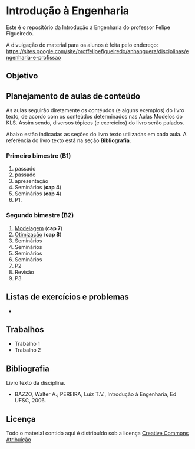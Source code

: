 # Introdução à Engenharia

Este é o repositório da Introdução à Engenharia do professor Felipe Figueiredo.

A divulgação do material para os alunos é feita pelo endereço: https://sites.google.com/site/proffelipefigueiredo/anhanguera/disciplinas/engenharia-e-profissao

## Objetivo


## Planejamento de aulas de conteúdo

As aulas seguirão diretamente os contéudos (e alguns exemplos) do livro texto, de acordo com os conteúdos determinados nas Aulas Modelos do KLS. Assim sendo, diversos tópicos (e exercícios) do livro serão pulados.

Abaixo estão indicadas as seções do livro texto utilizadas em cada aula. A referência do livro texto está na seção **Bibliografia**.

### Primeiro bimestre (B1)

1. passado
1. passado
1. apresentação
1. Seminários (**cap 4**)
1. Seminários (**cap 4**)
1. P1.


### Segundo bimestre (B2)

1. [Modelagem][] (**cap 7**)
1. [Otimização][] (**cap 8**)
1. Seminários
1. Seminários
1. Seminários
1. Seminários
1. P2
1. Revisão
1. P3

[Modelagem]: Aulas/EP-modelagem.pdf
[Otimização]: Aulas/EP-otimizacao.pdf

## Listas de exercícios e problemas

- 


## Trabalhos

- Trabalho 1
- Trabalho 2


## Bibliografia

Livro texto da disciplina.

- BAZZO, Walter A.; PEREIRA, Luiz T.V., Introdução à Engenharia, Ed UFSC, 2006.

## Licença
Todo o material contido aqui é distribuído sob a licença [Creative Commons Atribuição](http://creativecommons.org/licenses/by/4.0/deed.pt_BR)

